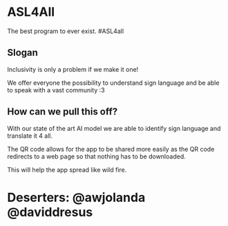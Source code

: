 # ASL4All
The best program to ever exist.
#ASL4all

## Slogan

Inclusivity is only a problem if we make it one!
 
We offer everyone the possibility to understand sign language and be able to speak with a vast community :3
 
## How can we pull this off?
 
With our state of the art AI model we are able to identify sign language and translate it 4 all.
 
The QR code allows for the app to be shared more easily as the QR code redirects to a web page so that nothing has to be downloaded.
 
This will help the app spread like wild fire.



















# Deserters: @awjolanda @daviddresus
